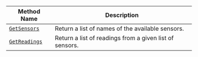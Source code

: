 Method Name | Description
----------- | -----------
[`GetSensors`](/services/sensors/#getsensors) | Return a list of names of the available sensors.
[`GetReadings`](/services/sensors/#getreadings) | Return a list of readings from a given list of sensors.
